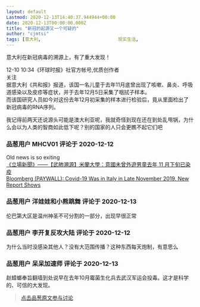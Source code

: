 ```yaml
---
layout: default
Lastmod: 2020-12-13T14:40:37.944944+00:00
date: 2020-12-13T00:00:00.000Z
title: "新冠的起源又一个可疑的"
author: "cjmtsi"
tags: [意大利,								现实生活,								武汉肺炎]
---
```


意大利在新冠病毒的溯源上，有了重大发现！  
  
  
12-10 10:34《环球时报》社官方帐号,优质创作者  
关注  
据意大利《共和报》报道，该国一名儿童于去年11月底曾出现了咳嗽、鼻炎、呼吸道感染以及皮疹等症状，并于去年12月5日采集了咽拭子样本。  
而该国研究人员如今对这份去年12月初采集的样本进行检验后，竟从里面检出了新冠病毒的RNA序列。  
  
我记得前两天还说源头可能是澳大利亚呢，我就奇怪到现在还在到处乱甩锅，为什么会以为人类的智商如此低下呢？别的国家的人只会更瞧不起它们吧

            
### 品葱用户 **MHCV01** 评论于 2020-12-12
        
Old news is so exiting  
[《立場新聞》——【武肺溯源】米蘭大學：意國未曾外遊男童去年 11 月下旬已染疫]( "https://www.thestandnews.com/%E5%81%A5%E5%BA%B7/%E6%AD%A6%E8%82%BA%E6%BA%AF%E6%BA%90-%E7%B1%B3%E8%98%AD%E5%A4%A7%E5%AD%B8-%E6%84%8F%E5%9C%8B%E6%9C%AA%E6%9B%BE%E5%A4%96%E9%81%8A%E7%94%B7%E7%AB%A5%E5%8E%BB%E5%B9%B4-11-%E6%9C%88%E4%B8%8B%E6%97%AC%E5%B7%B2%E6%9F%93%E7%96%AB/")  
[Bloomberg (PAYWALL): Covid-19 Was in Italy in Late November 2019, New Report Shows]( "https://www.bloomberg.com/news/articles/2020-12-09/covid-19-was-in-italy-in-late-november-2019-new-report-shows")
        


            
### 品葱用户 **洋娃娃和小熊跳舞** 评论于 2020-12-13
        
伦巴第大区是温州神圣不可分割的一部分，出现早很正常
        


            
### 品葱用户 **李开复反攻大陆** 评论于 2020-12-12
        
为什么当时没感染其他人？没有大范围传播？这种东西每天炮制，有意思么
        


            
### 品葱用户 **呆呆加速师** 评论于 2020-12-13
        
赵蟑螂奉旨翻墙到处说早在去年10月霉菌生化兵去武汉军运会投毒。这才是科学的、可信的大发现。
        






> [点击品葱原文参与讨论](https://pincong.rocks/article/27343)

